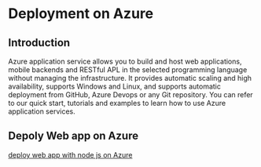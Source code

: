 # Deployment on Azure


## Introduction

Azure application service allows you to build and host web applications, mobile backends and RESTful APL in the selected programming language without managing the infrastructure. It provides automatic scaling and high availability, supports Windows and Linux, and supports automatic deployment from GitHub, Azure Devops or any Git repository. You can refer to our quick start, tutorials and examples to learn how to use Azure application services.

## Depoly Web app on Azure

[deploy web app with node js on Azure]([https://www.altexsoft.com/whitepapers/quality-assurance-quality-control-and-testing-the-basics-of-software-quality-management/](https://learn.microsoft.com/en-us/azure/app-service/quickstart-nodejs?tabs=linux&pivots=development-environment-vscode))
